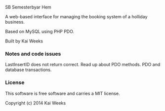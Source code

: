 
SB Semesterbyar Hem


A web-based interface for managing the booking system of a holliday business.

Based on MySQL using PHP PDO.

Built by Kai Weeks



### Notes and code issues
LastInsertID does not return correct. Read up about PDO methods.
PDO and database transactions.

### License


This software is free software and carries a MIT license.

Copyright (c) 2014 Kai Weeks